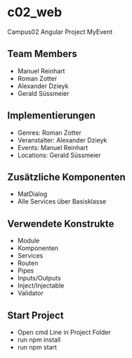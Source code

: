# c02_web
Campus02 Angular Project MyEvent

## Team Members
* Manuel Reinhart
* Roman Zotter
* Alexander Dzieyk
* Gerald Süssmeier

## Implementierungen

* Genres: Roman Zotter
* Veranstalter: Alexander Dzieyk
* Events: Manuel Reinhart
* Locations: Gerald Süssmeier

## Zusätzliche Komponenten

* MatDialog
* Alle Services über Basisklasse

## Verwendete Konstrukte

* Module
* Komponenten
* Services
* Routen
* Pipes
* Inputs/Outputs
* Inject/Injectable
* Validator

## Start Project
* Open cmd Line in Project Folder
* run npm install
* run npm start
